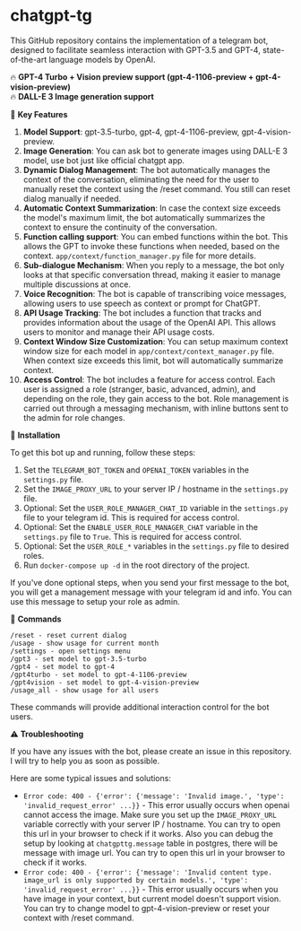 # chatgpt-tg

This GitHub repository contains the implementation of a telegram bot, designed to facilitate seamless interaction with GPT-3.5 and GPT-4, state-of-the-art language models by OpenAI.  

🔥 **GPT-4 Turbo + Vision preview support (gpt-4-1106-preview + gpt-4-vision-preview)**  
🔥 **DALL-E 3 Image generation support**

🔑 **Key Features**

1. **Model Support**: gpt-3.5-turbo, gpt-4, gpt-4-1106-preview, gpt-4-vision-preview.
2. **Image Generation**: You can ask bot to generate images using DALL-E 3 model, use bot just like official chatgpt app.
3. **Dynamic Dialog Management**: The bot automatically manages the context of the conversation, eliminating the need for the user to manually reset the context using the /reset command. You still can reset dialog manually if needed.
4. **Automatic Context Summarization**: In case the context size exceeds the model's maximum limit, the bot automatically summarizes the context to ensure the continuity of the conversation.
5. **Function calling support**: You can embed functions within the bot. This allows the GPT to invoke these functions when needed, based on the context. `app/context/function_manager.py` file for more details.
6. **Sub-dialogue Mechanism**: When you reply to a message, the bot only looks at that specific conversation thread, making it easier to manage multiple discussions at once.
7. **Voice Recognition**: The bot is capable of transcribing voice messages, allowing users to use speech as context or prompt for ChatGPT.
8. **API Usage Tracking**: The bot includes a function that tracks and provides information about the usage of the OpenAI API. This allows users to monitor and manage their API usage costs.
9. **Context Window Size Customization**: You can setup maximum context window size for each model in `app/context/context_manager.py` file. When context size exceeds this limit, bot will automatically summarize context.
10. **Access Control**: The bot includes a feature for access control. Each user is assigned a role (stranger, basic, advanced, admin), and depending on the role, they gain access to the bot. Role management is carried out through a messaging mechanism, with inline buttons sent to the admin for role changes.

🔧 **Installation**

To get this bot up and running, follow these steps:

1. Set the `TELEGRAM_BOT_TOKEN` and `OPENAI_TOKEN` variables in the `settings.py` file.
2. Set the `IMAGE_PROXY_URL` to your server IP / hostname in the `settings.py` file.
3. Optional: Set the `USER_ROLE_MANAGER_CHAT_ID` variable in the `settings.py` file to your telegram id. This is required for access control.
4. Optional: Set the `ENABLE_USER_ROLE_MANAGER_CHAT` variable in the `settings.py` file to `True`. This is required for access control.
5. Optional: Set the `USER_ROLE_*` variables in the `settings.py` file to desired roles.
6. Run `docker-compose up -d` in the root directory of the project.

If you've done optional steps, when you send your first message to the bot, you will get a management message with your telegram id and info. You can use this message to setup your role as admin.

🤖 **Commands**
```
/reset - reset current dialog
/usage - show usage for current month
/settings - open settings menu
/gpt3 - set model to gpt-3.5-turbo
/gpt4 - set model to gpt-4
/gpt4turbo - set model to gpt-4-1106-preview
/gpt4vision - set model to gpt-4-vision-preview
/usage_all - show usage for all users
```
These commands will provide additional interaction control for the bot users.


⚠️ **Troubleshooting**

If you have any issues with the bot, please create an issue in this repository. I will try to help you as soon as possible.  

Here are some typical issues and solutions:  
- ```Error code: 400 - {'error': {'message': 'Invalid image.', 'type': 'invalid_request_error' ...}}``` - This error usually occurs when openai cannot access the image. Make sure you set up the `IMAGE_PROXY_URL` variable correctly with your server IP / hostname. 
You can try to open this url in your browser to check if it works. Also you can debug the setup by looking at `chatgpttg.message` table in postgres, there will be message with image url. You can try to open this url in your browser to check if it works.
- ```Error code: 400 - {'error': {'message': 'Invalid content type. image_url is only supported by certain models.', 'type': 'invalid_request_error' ...}}``` - This error usually occurs when you have image in your context, but current model doesn't support vision. You can try to change model to gpt-4-vision-preview or reset your context with /reset command.
